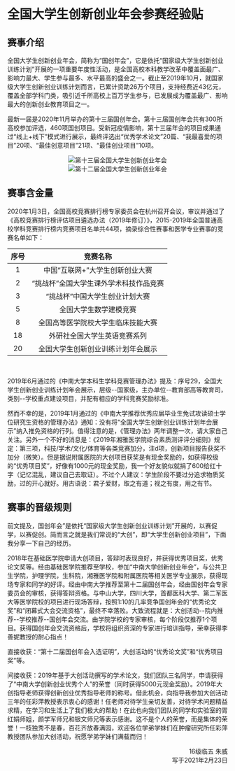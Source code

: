 # 全国大学生创新创业年会参赛经验贴

## 赛事介绍

全国大学生创新创业年会，简称为“国创年会”，它是依托“国家级大学生创新创业训练计划”开展的一项重要年度性活动，是全国高校本科教学改革中覆盖面最广、影响力最大、学生参与最多、水平最高的盛会之一。截止至2019年10月，就国家级大学生创新创业训练计划而言，已累计资助26万个项目，支持经费近43亿元，覆盖全部学科门类，吸引近千所高校上百万学生参与，已发展成为覆盖最广、影响最大的创新创业教育项目之一。

最新一届是2020年11月举办的第十三届国创年会。第十三届国创年会共有300所高校参加评选，460项国创项目。受新冠疫情影响，第十三届年会的项目成果通过“线上+线下”模式进行展示，最终评选出“优秀学术论文”20篇、“我最喜爱的项目”20项、“最佳创意项目”21项、“最佳创业项目”10项。

<div align=center>
<img src="https://cdn.jsdelivr.net/gh/zcx980605/Survive_XYSM_dev@master/Image/Ch2_9_1.png" alt="第十三届全国大学生创新创业年会">
</div>
<div align=center>
<img src="https://cdn.jsdelivr.net/gh/zcx980605/Survive_XYSM_dev@master/Image/Ch2_9_2.png" alt="第十二届全国大学生创新创业年会">
</div>

## 赛事含金量

2020年1月3日，全国高校竞赛排行榜专家委员会在杭州召开会议，审议并通过了《高校竞赛排行榜评估项目遴选办法（2019年修订）》，2015-2019年全国普通高校学科竞赛排行榜内竞赛项目名单共44项，摘录综合性赛事和医学专业赛事的竞赛名单如下：

|序号|竞赛名称|
|:----:|:----:|
|1|中国“互联网+”大学生创新创业大赛|
|2|“挑战杯”全国大学生课外学术科技作品竞赛|
|3|“挑战杯”中国大学生创业计划大赛|
|5|全国大学生数学建模竞赛|
|8|全国高等医学院校大学生临床技能大赛|
|18|外研社全国大学生英语竞赛系列|
|20|全国大学生创新创业训练计划年会展示|

<br/>

2019年6月通过的《中南大学本科生学科竞赛管理办法》提及：序号29，全国大学生创新创业训练计划年会展示，层级--国家级，主办单位--教育部高等教育司，类别--学校重点建设项目，并配有相应的学科竞赛奖励标准。

然而不幸的是，2019年1月通过的《中南大学推荐优秀应届毕业生免试攻读硕士学位研究生资格的管理办法》通知：没有将“全国大学生创新创业训练计划年会展示”纳入推免资格的行列。值得注意的是，《管理办法》两年调整一次，请大家自己关注。另外一个不好的消息是：《2019年湘雅医学院综合素质测评评分细则》规定：第三项，科技/学术/文化/体育等各类竞赛加分，注d项，创新项目报告获奖不加分（微笑）。但是据说附属医院的大创项目获奖是有现金奖励的，如获得校级的“优秀项目奖”，好像有1000元的现金奖励，我一个好友貌似就捐了600给红十字（记忆混乱，建议自己去取证）。不过个人建议：学生阶段不要过分追求物质奖励，过的开心就好。用古语说：君子爱财，取之有道；视之有度，用之有节。

## 赛事的晋级规则

前文提及，国创年会”是依托“国家级大学生创新创业训练计划”开展的，以赛促学，以赛促创。简而言之就是我们常说的“大创”，即“大学生创新创业项目”，下面我分享一下自己的经历。

2018年在基础医学院申请大创项目，答辩时表现良好，并获得优秀项目奖，优秀论文奖等。经由基础医学院推荐至学校，参加“中南大学创新创业年会”，与公共卫生学院，护理学院，生科院，湘雅医学院和附属医院等相关医学专业展示，获得现场专家和同学的好评。经由中南大学推荐至第十二届国创年会，经由国创年会专家委员会的审核，获得答辩资格。与中山大学，四川大学，首都医科大学、第二军医大等医学院校的项目进行现场答辩，按照1:10的几率竞争国创年会的“优秀论文奖”和“闭幕式大会交流资格”，最终不幸落败。大致流程就是：大创活动--院内推荐--学校推荐--国创年会交流。由学院学校的专家审核，每个阶段仅推荐1个项目。获得国创年会交流资格后，学校将组织资深的专家进行培训指导，荣幸获得李善妮教授的耐心指点！

直接收获：“第十二届国创年会入选证明”，大创活动的“优秀论文奖”和“优秀项目奖”等。

间接收获：2019年基于大创活动撰写的学术论文，我们团队三名同学，申请获得了“中南大学创新创业优秀个人”的荣誉（同时获得5000元现金奖励）。2019年大创指导老师获得创新创业优秀指导老师的称号。借此机会，向指导我参加大创活动三年的任彩萍教授表示衷心的感谢！任老师对待学生亲切友善，对待学术问题精益求精，在学习和生活上了我们极大的帮助！在此也向我们团队的同学和实验室的胥红娟师姐，颜学军师兄和银文师兄等表示感谢。这不是个人的荣誉，而是集体的荣誉！一枝独秀不是春，百花齐放春满园，欢迎各位学弟学妹们在肿瘤研究所任彩萍教授团队参加大创活动，祝愿学弟学妹们满载而归！

<p align="right">16级临五 朱威<br/>写于2021年2月23日</p>